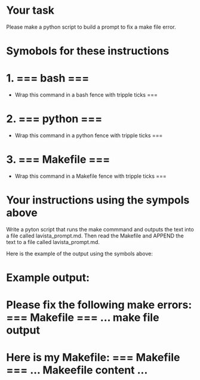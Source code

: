 # Your task
Please make a python script to build a prompt to fix a make file error.

# Symobols for these instructions
# 1. === bash === 
- Wrap this command in a bash fence with tripple ticks
===

# 2. === python ===
- Wrap this command in a python fence with tripple ticks
===

# 3. === Makefile ===
- Wrap this command in a Makefile fence with tripple ticks
===

# Your instructions using the sympols above
Write a pyton script that runs the make commmand and outputs the text into a file called lavista_prompt.md.
Then read the Makefile and APPEND the text to a file called lavista_prompt.md.

Here is the example of the output using the symbols above:
# Example output:
Please fix the following make errors:
=== Makefile ===
... make file output
===

Here is my Makefile:
=== Makefile ===
... Makeefile content ...
===

